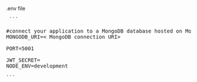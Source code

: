 

.env file
<pre> ```

#connect your application to a MongoDB database hosted on MongoDB Atlas  
MONGODB_URI=< MongoDB connection URI>

PORT=5001

JWT_SECRET=
NODE_ENV=development 
  
``` </pre>
